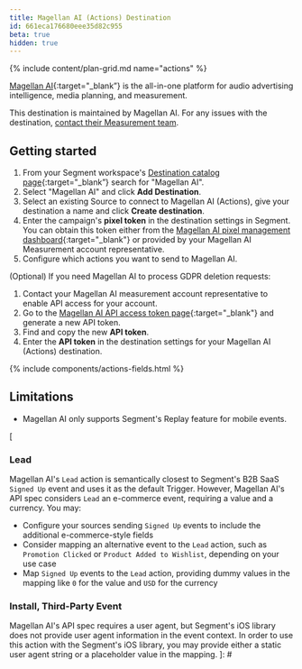 ```yaml
---
title: Magellan AI (Actions) Destination
id: 661eca176680eee35d82c955
beta: true
hidden: true
---
```


{% include content/plan-grid.md name="actions" %}

[Magellan AI](https://www.magellan.ai/?utm_source=segmentio&utm_medium=docs&utm_campaign=partners){:target="_blank”} is the all-in-one platform for audio advertising intelligence, media planning, and measurement.

This destination is maintained by Magellan AI. For any issues with the destination, [contact their Measurement team](mailto:measurement@magellan.ai).

## Getting started

1. From your Segment workspace's [Destination catalog page](https://app.segment.com/goto-my-workspace/destinations/catalog){:target="_blank”} search for "Magellan AI".
2. Select "Magellan AI" and click **Add Destination**.
3. Select an existing Source to connect to Magellan AI (Actions), give your destination a name and click **Create destination**. 
4. Enter the campaign's **pixel token** in the destination settings in Segment. You can obtain this token either from the [Magellan AI pixel management dashboard](https://app.magellan.ai/navigator/measurement/pixels){:target="_blank"} or provided by your Magellan AI Measurement account representative. 
5. Configure which actions you want to send to Magellan AI.

(Optional) If you need Magellan AI to process GDPR deletion requests:
1. Contact your Magellan AI measurement account representative to enable API access for your account.
2. Go to the [Magellan AI API access token page](https://app.magellan.ai/api_access_tokens){:target="_blank"} and generate a new API token.
3. Find and copy the new **API token**.
4. Enter the **API token** in the destination settings for your Magellan AI (Actions) destination.

{% include components/actions-fields.html %}

## Limitations

* Magellan AI only supports Segment's Replay feature for mobile events.

[
### Lead

Magellan AI's `Lead` action is semantically closest to Segment's B2B SaaS `Signed Up` event and uses it as the default Trigger. However, Magellan AI's API spec considers `Lead` an e-commerce event, requiring a value and a currency. You may:
* Configure your sources sending `Signed Up` events to include the additional e-commerce-style fields
* Consider mapping an alternative event to the `Lead` action, such as `Promotion Clicked` or `Product Added to Wishlist`, depending on your use case
* Map `Signed Up` events to the `Lead` action, providing dummy values in the mapping like `0` for the value and `USD` for the currency

### Install, Third-Party Event

Magellan AI's API spec requires a user agent, but Segment's iOS library does not provide user agent information in the event context. In order to use this action with the Segment's iOS library, you may provide either a static user agent string or a placeholder value in the mapping.
]: #
